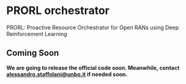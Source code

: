 # PRORL orchestrator
PRORL: Proactive Resource Orchestrator for Open RANs using Deep Reinforcement Learning

## Coming Soon

**We are going to release the official code soon. Meanwhile, contact alessandro.staffolani@unbo.it if needed soon.**
